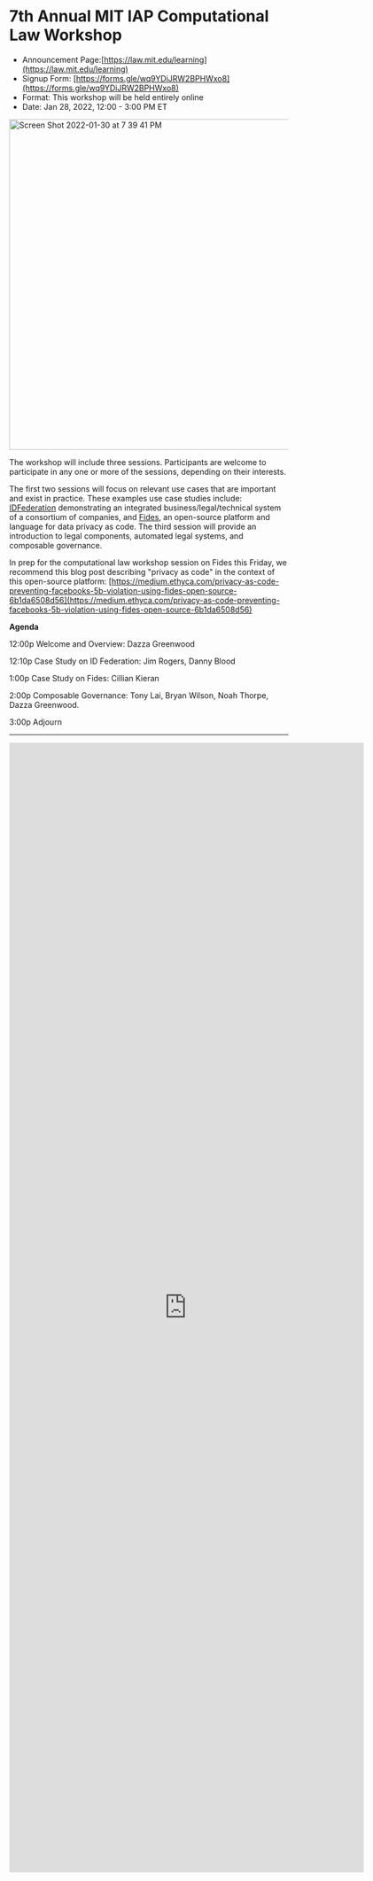 # 7th Annual MIT IAP Computational Law Workshop

* Announcement Page:[https://law.mit.edu/learning](https://law.mit.edu/learning)
* Signup Form: [https://forms.gle/wq9YDiJRW2BPHWxo8](https://forms.gle/wq9YDiJRW2BPHWxo8)
* Format: This workshop will be held entirely online
* Date: Jan 28, 2022, 12:00 - 3:00 PM ET

<img width="597" alt="Screen Shot 2022-01-30 at 7 39 41 PM" src="https://user-images.githubusercontent.com/2357755/151724850-d6bff2df-1e98-4860-b37b-e4fcd99c323e.png">


The workshop will include three sessions.  Participants are welcome to participate in any one or more of the sessions, depending on their interests.  

The first two sessions will focus on relevant use cases that are important and exist in practice.  These examples use case studies include: [IDFederation](https://idfederation.org/wp-content/uploads/2021/06/ID-Federation-Trust-Framework-June-2021-Final.pdf) demonstrating an integrated business/legal/technical system of a consortium of companies, and [Fides](https://ethyca.com/fides/), an open-source platform and language for data privacy as code.  The third session will provide an introduction to legal components, automated legal systems, and composable governance.

In prep for the computational law workshop session on Fides this Friday, we recommend this blog post describing "privacy as code" in the context of this open-source platform: [https://medium.ethyca.com/privacy-as-code-preventing-facebooks-5b-violation-using-fides-open-source-6b1da6508d56](https://medium.ethyca.com/privacy-as-code-preventing-facebooks-5b-violation-using-fides-open-source-6b1da6508d56) 

**Agenda**

12:00p  Welcome and Overview: Dazza Greenwood

12:10p  Case Study on ID Federation: Jim Rogers, Danny Blood 

1:00p   Case Study on Fides: Cillian Kieran 

2:00p   Composable Governance: Tony Lai, Bryan Wilson, Noah Thorpe, Dazza Greenwood. 

3:00p   Adjourn


------------------------

<iframe src="https://docs.google.com/forms/d/e/1FAIpQLSc_1bvieGZiNNdg0CFsSK7GINi5U66v7Iltgq92rgaEXu7WLQ/viewform?embedded=true" width="640" height="2040" frameborder="0" marginheight="0" marginwidth="0">Loading…</iframe>
